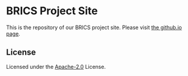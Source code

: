 # BRICS Project Site

This is the repository of our BRICS project site.
Please visit [the github.io page](https://brics-db.github.io).

## License

Licensed under the [Apache-2.0](LICENSE) License.

